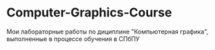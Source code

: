 # Computer-Graphics-Course
Мои лабораторные работы по дициплине "Компьютерная графика", выполненные в процессе обучения в СПбПУ
